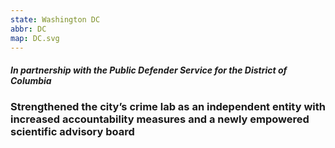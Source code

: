 ```yaml
---
state: Washington DC
abbr: DC
map: DC.svg
---
```

<h5>In partnership with the Public Defender Service for the District of Columbia</h5>
<h3>Strengthened the city’s crime lab as an independent entity with increased accountability measures and a newly empowered scientific advisory board</h3>

